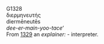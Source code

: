 <body>
  <p>G1328<br>  διερμηνευτής  <br> diermēneutēs  <br><i>dee-er-main-yoo-tace‘ </i><br>From <a href="g1329.htm">1329</a>  an <i>explainer:</i> - interpreter.<br></p>
 </body>